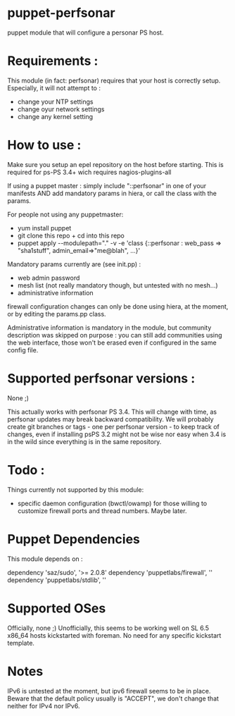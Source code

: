 puppet-perfsonar
================

puppet module that will configure a personar PS host.

Requirements :
==============

This module (in fact: perfsonar) requires that your host is correctly setup.
Especially, it will not attempt to :
- change your NTP settings
- change oyur network settings
- change any kernel setting

How to use :
============

Make sure you setup an epel repository on the host before starting. 
This is required for ps-PS 3.4+ wich requires nagios-plugins-all

If using a puppet master : simply include "::perfsonar" in one of your manifests AND add mandatory params in hiera, or call the class with the params.

For people not using any puppetmaster:
- yum install puppet
- git clone this repo + cd into this repo
- puppet apply --modulepath="."  -v -e 'class {::perfsonar : web_pass => "sha1stuff", admin_email=>"me@blah", ...}' 

Mandatory params currently are (see init.pp) :
- web admin password
- mesh list (not really mandatory though, but untested with no mesh...)
- administrative information

firewall configuration changes can only be done using hiera, at the moment, or by editing the params.pp class.

Administrative information is mandatory in the module, but community description was skipped on purpose : 
you can still add communities using the web interface, those won't be erased even if configured in the same config file.

Supported perfsonar versions :
==============================

None ;)

This actually works with perfsonar PS 3.4. This will change with time, as perfsonar updates may break backward compatibility.
We will probably create git branches or tags - one per perfsonar version - to keep track of changes, even if installing psPS 3.2 might 
not be wise nor easy when 3.4 is in the wild since everything is in the same repository. 

Todo :
======
Things currently not supported by this module:
- specific daemon configuration (bwctl/owamp) for those willing to customize firewall ports and thread numbers. Maybe later.

Puppet Dependencies
===================

This module depends on :

dependency 'saz/sudo', '>= 2.0.8'
dependency 'puppetlabs/firewall', ''
dependency 'puppetlabs/stdlib', ''

Supported OSes
==============
Officially, none ;)
Unofficially, this seems to be working well on SL 6.5 x86_64 hosts kickstarted with foreman. No need for any specific kickstart template.

Notes
=====

IPv6 is untested at the moment, but ipv6 firewall seems to be in place.
Beware that the default policy usually is "ACCEPT", we don't change that neither for IPv4 nor IPv6.